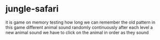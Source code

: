 # jungle-safari
it is game on memory testing how long we can remember the old pattern
in this game different animal sound randomly continuously after each level a new animal sound we have to click on the animal in order as they sound 
